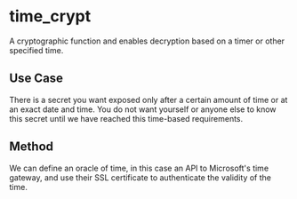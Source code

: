 # time_crypt
A cryptographic function and enables decryption based on a timer or other specified time.

## Use Case
There is a secret you want exposed only after a certain amount of time or at an exact date and time. You do not want yourself or anyone else to know this secret until we have reached this time-based requirements.

## Method
We can define an oracle of time, in this case an API to Microsoft's time gateway, and use their SSL certificate to authenticate the validity of the time. 

